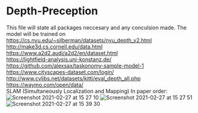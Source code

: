# Depth-Preception
This file will state all packages neccesary and any conculsion made.
The model will be trained on 
https://cs.nyu.edu/~silberman/datasets/nyu_depth_v2.html  
http://make3d.cs.cornell.edu/data.html  
https://www.a2d2.audi/a2d2/en/dataset.html  
https://lightfield-analysis.uni-konstanz.de/  
https://github.com/alexsax/taskonomy-sample-model-1   
https://www.cityscapes-dataset.com/login/   
http://www.cvlibs.net/datasets/kitti/eval_depth_all.php 
https://waymo.com/open/data/    
SLAM (Simultaneously Localization and Mapping)
In paper order:
![Screenshot 2021-02-27 at 15 27 10](https://user-images.githubusercontent.com/51883968/109391704-53f5fe00-7910-11eb-91ac-65b6e4785518.png)
![Screenshot 2021-02-27 at 15 27 51](https://user-images.githubusercontent.com/51883968/109391709-5ce6cf80-7910-11eb-859e-54e9155f54bd.png)
![Screenshot 2021-02-27 at 15 39 30](https://user-images.githubusercontent.com/51883968/109392075-ff538280-7911-11eb-9db2-c81f874074be.png)


